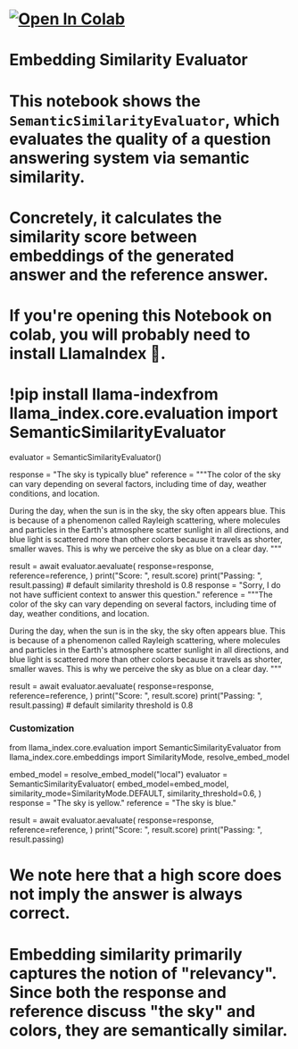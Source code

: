 # <a href="https://colab.research.google.com/github/run-llama/llama_index/blob/main/docs/docs/examples/evaluation/semantic_similarity_eval.ipynb" target="_parent"><img src="https://colab.research.google.com/assets/colab-badge.svg" alt="Open In Colab"/></a>
# Embedding Similarity Evaluator
# This notebook shows the `SemanticSimilarityEvaluator`, which evaluates the quality of a question answering system via semantic similarity.
# 
# Concretely, it calculates the similarity score between embeddings of the generated answer and the reference answer.
# If you're opening this Notebook on colab, you will probably need to install LlamaIndex 🦙.
# !pip install llama-indexfrom llama_index.core.evaluation import SemanticSimilarityEvaluator

evaluator = SemanticSimilarityEvaluator()

response = "The sky is typically blue"
reference = """The color of the sky can vary depending on several factors, including time of day, weather conditions, and location.

During the day, when the sun is in the sky, the sky often appears blue. 
This is because of a phenomenon called Rayleigh scattering, where molecules and particles in the Earth's atmosphere scatter sunlight in all directions, and blue light is scattered more than other colors because it travels as shorter, smaller waves. 
This is why we perceive the sky as blue on a clear day.
"""

result = await evaluator.aevaluate(
    response=response,
    reference=reference,
)
print("Score: ", result.score)
print("Passing: ", result.passing)  # default similarity threshold is 0.8
response = "Sorry, I do not have sufficient context to answer this question."
reference = """The color of the sky can vary depending on several factors, including time of day, weather conditions, and location.

During the day, when the sun is in the sky, the sky often appears blue. 
This is because of a phenomenon called Rayleigh scattering, where molecules and particles in the Earth's atmosphere scatter sunlight in all directions, and blue light is scattered more than other colors because it travels as shorter, smaller waves. 
This is why we perceive the sky as blue on a clear day.
"""

result = await evaluator.aevaluate(
    response=response,
    reference=reference,
)
print("Score: ", result.score)
print("Passing: ", result.passing)  # default similarity threshold is 0.8
### Customization
from llama_index.core.evaluation import SemanticSimilarityEvaluator
from llama_index.core.embeddings import SimilarityMode, resolve_embed_model

embed_model = resolve_embed_model("local")
evaluator = SemanticSimilarityEvaluator(
    embed_model=embed_model,
    similarity_mode=SimilarityMode.DEFAULT,
    similarity_threshold=0.6,
)
response = "The sky is yellow."
reference = "The sky is blue."

result = await evaluator.aevaluate(
    response=response,
    reference=reference,
)
print("Score: ", result.score)
print("Passing: ", result.passing)
# We note here that a high score does not imply the answer is always correct.  
# 
# Embedding similarity primarily captures the notion of "relevancy". Since both the response and reference discuss "the sky" and colors, they are semantically similar.
